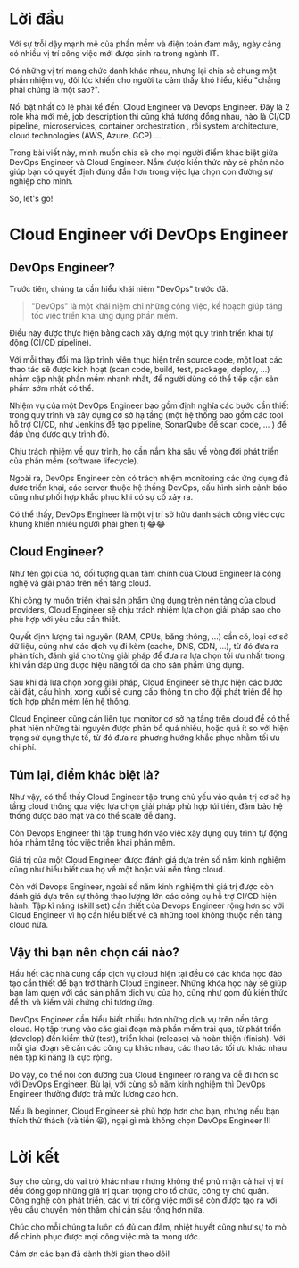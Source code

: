 # Lời đầu
Với sự trỗi dậy mạnh mẽ của phần mềm và điện toán đám mây, ngày càng có nhiều vị trí công việc mới được sinh ra trong ngành IT.

Có những vị trí mang chức danh khác nhau, nhưng lại chia sẻ chung một phần nhiệm vụ, đôi lúc khiến cho người ta cảm thấy khó hiểu, kiểu "chẳng phải chúng là một sao?".

Nổi bật nhất có lẽ phải kể đến: Cloud Engineer và Devops Engineer. Đây là 2 role khá mới mẻ, job description thì cũng khá tương đồng nhau,
nào là CI/CD pipeline, microservices, container orchestration , rồi system architecture, cloud technologies (AWS, Azure, GCP) ...
   
Trong bài viết này, mình muốn chia sẻ cho mọi người điểm khác biệt giữa DevOps Engineer và Cloud Engineer. Nắm được kiến thức này
sẽ phần nào giúp bạn có quyết định đúng đắn hơn trong việc lựa chọn con đường sự nghiệp cho mình.

So, let's go!

# Cloud Engineer với DevOps Engineer

## DevOps Engineer?
Trước tiên, chúng ta cần hiểu khái niệm "DevOps" trước đã.

> "DevOps" là một khái niệm chỉ những công việc, kế hoạch giúp tăng tốc việc triển khai ứng dụng phần mềm.

Điều này được thực hiện bằng cách xây dựng một quy trình triển khai tự động (CI/CD pipeline).

Với mỗi thay đổi mà lập trình viên thực hiện trên source code, một loạt các thao tác sẽ được kích hoạt (scan code, build, test, package, deploy, ...) nhằm
cập nhật phần mềm nhanh nhất, để người dùng có thể tiếp cận sản phẩm sớm nhất có thể.

Nhiệm vụ của một DevOps Engineer bao gồm định nghĩa các bước cần thiết trong quy trình và xây dựng cơ sở hạ tầng (một hệ thống bao gồm các tool hỗ trợ CI/CD, như Jenkins để tạo pipeline, SonarQube để scan code, ... )
để đáp ứng được quy trình đó.

Chịu trách nhiệm về quy trình, họ cần nắm khá sâu về vòng đời phát triển của phần mềm (software lifecycle).

Ngoài ra, DevOps Engineer còn có trách nhiệm monitoring các ứng dụng đã được triển khai, các server thuộc hệ thống DevOps, cấu hình
sinh cảnh báo cũng như phối hợp khắc phục khi có sự cố xảy ra.

Có thể thấy, DevOps Engineer là một vị trí sở hữu danh sách công việc cực khủng khiến nhiều người phải ghen tị 😂😂

## Cloud Engineer?

Như tên gọi của nó, đối tượng quan tâm chính của Cloud Engineer là công nghệ và giải pháp trên nền tảng cloud.

Khi công ty muốn triển khai sản phẩm ứng dụng trên nền tảng của cloud providers, Cloud Engineer sẽ chịu trách nhiệm lựa chọn giải pháp sao cho phù hợp với yêu cầu cần thiết.

Quyết định lượng tài nguyên (RAM, CPUs, băng thông, ...) cần có, loại cơ sở dữ liệu, cũng như các dịch vụ đi kèm (cache, DNS, CDN, ...), từ đó đưa ra phân tích, đánh giá cho từng giải pháp để đưa ra lựa chọn tối ưu nhất trong khi vẫn đáp ứng được hiệu năng tối đa cho sản phẩm ứng dụng.

Sau khi đã lựa chọn xong giải pháp, Cloud Engineer sẽ thực hiện các bước cài đặt, cấu hình, xong xuôi sẽ cung cấp thông tin cho đội phát triển để họ tích hợp phần mềm lên hệ thống.

Cloud Engineer cũng cần liên tục monitor cơ sở hạ tầng trên cloud để có thể phát hiện những tài nguyên được phân bổ quá nhiều, hoặc quá ít so với hiện trạng sử dụng thực tế, từ đó đưa ra phương hướng khắc phục nhằm tối ưu chi phí.

## Túm lại, điểm khác biệt là?

Như vậy, có thể thấy Cloud Engineer tập trung chủ yếu vào quản trị cơ sở hạ tầng cloud thông qua việc lựa chọn giải pháp phù hợp túi tiền, đảm bảo hệ thống được bảo mật và có thể scale dễ dàng.

Còn Devops Engineer thì tập trung hơn vào việc xây dựng quy trình tự động hóa nhằm tăng tốc việc triển khai phần mềm.

Giá trị của một Cloud Engineer được đánh giá dựa trên số năm kinh nghiệm cũng như hiểu biết của họ về một hoặc vài nền tảng cloud.

Còn với Devops Engineer, ngoài số năm kinh nghiệm thì giá trị được còn đánh giá dựa trên sự thông thạo lượng lớn các công cụ hỗ trợ CI/CD hiện hành. Tập kĩ năng (skill set) cần thiết của Devops Engineer rộng hơn so với Cloud Engineer vì họ cần hiểu biết về cả những tool không thuộc nền tảng cloud nữa.

## Vậy thì bạn nên chọn cái nào?

Hầu hết các nhà cung cấp dịch vụ cloud hiện tại đều có các khóa học đào tạo cần thiết để bạn trở thành Cloud Engineer. Những khóa học này sẽ giúp bạn làm quen với các sản phẩm dịch vụ của họ, cũng như gom đủ kiến thức để thi và kiếm vài chứng chỉ tương ứng.

DevOps Engineer cần hiểu biết nhiều hơn những dịch vụ trên nền tảng cloud. Họ tập trung vào các giai đoạn mà phần mềm trải qua, từ phát triển (develop) đến kiểm thử (test), triển khai (release) và hoàn thiện (finish). Với mỗi giai đoạn sẽ cần các công cụ khác nhau, các thao tác tối ưu khác nhau nên tập kĩ năng là cực rộng. 

Do vậy, có thể nói con đường của Cloud Engineer rõ ràng và dễ đi hơn so với DevOps Engineer. Bù lại, với cùng số năm kinh nghiệm thì DevOps Engineer thường được trả mức lương cao hơn.

Nếu là beginner, Cloud Engineer sẽ phù hợp hơn cho bạn, nhưng nếu bạn thích thử thách (và tiền 😆), ngại gì mà không chọn DevOps Engineer !!!

# Lời kết
Suy cho cùng, dù vai trò khác nhau nhưng không thể phủ nhận cả hai vị trí đều đóng góp những giá trị quan trọng cho tổ chức, công ty chủ quản. Công nghệ còn phát triển, các vị trí công việc mới sẽ còn được tạo ra với yêu cầu chuyên môn thậm chí cần sâu rộng hơn nữa. 

Chúc cho mỗi chúng ta luôn có đủ can đảm, nhiệt huyết cũng như sự tò mò để chinh phục được mọi công việc mà ta mong ước.

Cảm ơn các bạn đã dành thời gian theo dõi!